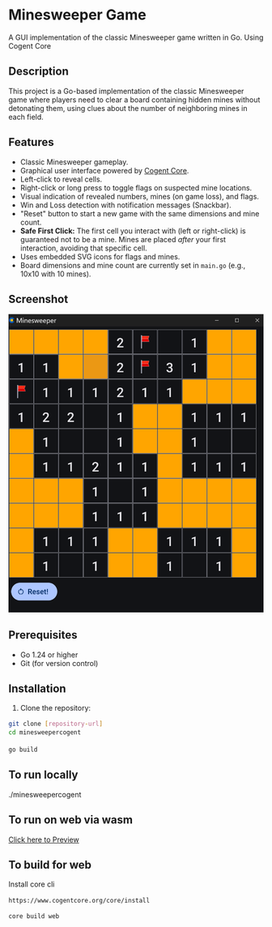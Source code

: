 # Minesweeper Game

A GUI implementation of the classic Minesweeper game written in Go. Using Cogent Core

## Description

This project is a Go-based implementation of the classic Minesweeper game where players need to clear a board containing hidden mines without detonating them, using clues about the number of neighboring mines in each field.

## Features

*   Classic Minesweeper gameplay.
*   Graphical user interface powered by [Cogent Core](https://www.cogentcore.org/core).
*   Left-click to reveal cells.
*   Right-click or long press to toggle flags on suspected mine locations.
*   Visual indication of revealed numbers, mines (on game loss), and flags.
*   Win and Loss detection with notification messages (Snackbar).
*   "Reset" button to start a new game with the same dimensions and mine count.
*   **Safe First Click:** The first cell you interact with (left or right-click) is guaranteed not to be a mine. Mines are placed *after* your first interaction, avoiding that specific cell.
*   Uses embedded SVG icons for flags and mines.
*   Board dimensions and mine count are currently set in `main.go` (e.g., 10x10 with 10 mines).

## Screenshot

![screenshot.png](screenshot.png)

## Prerequisites

- Go 1.24 or higher
- Git (for version control)

## Installation

1. Clone the repository:
```bash
git clone [repository-url]
cd minesweepercogent

go build

```
## To run locally
./minesweepercogent

## To run on web via wasm

[Click here to Preview](http://htmlpreview.github.io/?https://github.com/fancellu/minesweepercogent/blob/master/bin/web/index.html)

## To build for web

Install core cli

```https://www.cogentcore.org/core/install```

```core build web```
